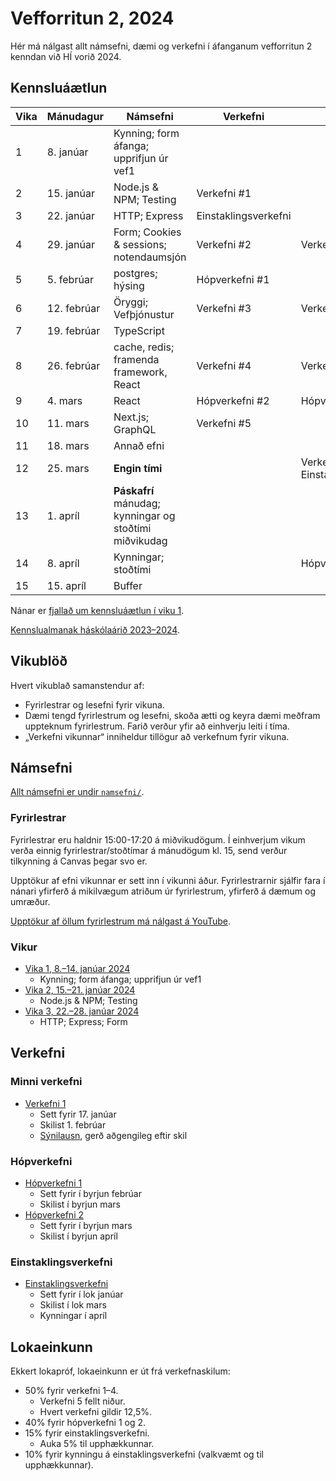 # Vefforritun 2, 2024

Hér má nálgast allt námsefni, dæmi og verkefni í áfanganum vefforritun 2 kenndan við HÍ vorið 2024.

## Kennsluáætlun

| Vika | Mánudagur   | Námsefni                                               | Verkefni             | Skil                              |
| ---- | ----------- | ------------------------------------------------------ | -------------------- | --------------------------------- |
| 1    | 8. janúar   | Kynning; form áfanga; upprifjun úr vef1                |                      |                                   |
| 2    | 15. janúar  | Node.js & NPM; Testing                                 | Verkefni #1          |                                   |
| 3    | 22. janúar  | HTTP; Express                                          | Einstaklingsverkefni |                                   |
| 4    | 29. janúar  | Form; Cookies & sessions; notendaumsjón                | Verkefni #2          | Verkefni #1                       |
| 5    | 5. febrúar  | postgres; hýsing                                       | Hópverkefni #1       |                                   |
| 6    | 12. febrúar | Öryggi; Vefþjónustur                                   | Verkefni #3          | Verkefni #2                       |
| 7    | 19. febrúar | TypeScript                                             |                      |                                   |
| 8    | 26. febrúar | cache, redis; framenda framework, React                | Verkefni #4          | Verkefni #3                       |
| 9    | 4. mars     | React                                                  | Hópverkefni #2       | Hópverkefni #1                    |
| 10   | 11. mars    | Next.js; GraphQL                                       | Verkefni #5          |                                   |
| 11   | 18. mars    | Annað efni                                             |                      |                                   |
| 12   | 25. mars    | **Engin tími**                                         |                      | Verkefni #5; Einstaklingsverkefni |
| 13   | 1. apríl    | **Páskafrí** mánudag; kynningar og stoðtími miðvikudag |                      |                                   |
| 14   | 8. apríl    | Kynningar; stoðtími                                    |                      | Hópverkefni #2                    |
| 15   | 15. apríl   | Buffer                                                 |                      |                                   |

Nánar er [fjallað um kennsluáætlun í viku 1](vikur/vika-01.md).

[Kennslualmanak háskólaárið 2023–2024](https://ugla.hi.is/kennsluskra/index.php?tab=skoli&chapter=content&id=49140).

## Vikublöð

Hvert vikublað samanstendur af:

- Fyrirlestrar og lesefni fyrir vikuna.
- Dæmi tengd fyrirlestrum og lesefni, skoða ætti og keyra dæmi meðfram uppteknum fyrirlestrum. Farið verður yfir að einhverju leiti í tíma.
- „Verkefni vikunnar“ inniheldur tillögur að verkefnum fyrir vikuna.

## Námsefni

[Allt námsefni er undir `namsefni/`](/namsefni).

### Fyrirlestrar

Fyrirlestrar eru haldnir 15:00-17:20 á miðvikudögum. Í einhverjum vikum verða einnig fyrirlestrar/stoðtímar á mánudögum kl. 15, send verður tilkynning á Canvas þegar svo er.

Upptökur af efni vikunnar er sett inn í vikunni áður. Fyrirlestrarnir sjálfir fara í nánari yfirferð á mikilvægum atriðum úr fyrirlestrum, yfirferð á dæmum og umræður.

[Upptökur af öllum fyrirlestrum má nálgast á YouTube](https://www.youtube.com/playlist?list=PLRj-ccg8iozwBXaSNawCRcSNO7hZDb7Di).

### Vikur

- [Vika 1, 8.–14. janúar 2024](vikur/vika-01.md)
  - Kynning; form áfanga; upprifjun úr vef1
- [Vika 2, 15.–21. janúar 2024](vikur/vika-02.md)
  - Node.js & NPM; Testing
- [Vika 3, 22.–28. janúar 2024](vikur/vika-03.md)
  - HTTP; Express; Form

## Verkefni

### Minni verkefni

- [Verkefni 1](https://github.com/vefforritun/vef2-2024-v1)
  - Sett fyrir 17. janúar
  - Skilist 1. febrúar
  - [Sýnilausn](https://github.com/vefforritun/vef2-2024-v1-synilausn), gerð aðgengileg eftir skil

### Hópverkefni

- [Hópverkefni 1](https://github.com/vefforritun/vef2-2024-h1)
  - Sett fyrir í byrjun febrúar
  - Skilist í byrjun mars
- [Hópverkefni 2](https://github.com/vefforritun/vef2-2024-h2)
  - Sett fyrir í byrjun mars
  - Skilist í byrjun apríl

### Einstaklingsverkefni

- [Einstaklingsverkefni](https://github.com/vefforritun/vef2-2024-einstaklings)
  - Sett fyrir í lok janúar
  - Skilist í lok mars
  - Kynningar í apríl

## Lokaeinkunn

Ekkert lokapróf, lokaeinkunn er út frá verkefnaskilum:

- 50% fyrir verkefni 1–4.
  - Verkefni 5 fellt niður.
  - Hvert verkefni gildir 12,5%.
- 40% fyrir hópverkefni 1 og 2.
- 15% fyrir einstaklingsverkefni.
  - Auka 5% til upphækkunnar.
- 10% fyrir kynningu á einstaklingsverkefni (valkvæmt og til upphækkunnar).
